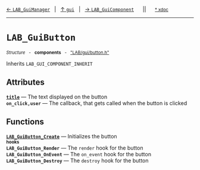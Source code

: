 [&#8592; `LAB_GuiManager`](LAB--gui--lab_guimanager.md)&nbsp;&nbsp;&nbsp;|&nbsp;&nbsp;&nbsp;[&#8593; `gui`](LAB--gui.md)&nbsp;&nbsp;&nbsp;|&nbsp;&nbsp;&nbsp;[&#8594; `LAB_GuiComponent`](LAB--gui--lab_guicomponent.md)&nbsp;&nbsp;&nbsp;&nbsp;&nbsp;&nbsp;||&nbsp;&nbsp;&nbsp;&nbsp;&nbsp;&nbsp;<small>[\* xdoc](../xdoc/LAB/gui.xmd#L49)</small>
***

# `LAB_GuiButton`
<small>*Structure* &nbsp; - &nbsp; **components** &nbsp; - &nbsp; ["LAB/gui/button.h"](../include/LAB/gui/button.h)</small>  

Inherits `LAB_GUI_COMPONENT_INHERIT`

## Attributes
**[`title`](LAB--gui--lab_guibutton--title.md)** &#8213; The text displayed on the button  
**`on_click,user`** &#8213; The callback, that gets called when the button is clicked  
## Functions
**[`LAB_GuiButton_Create`](LAB--gui--lab_guibutton--lab_guibutton_create.md)** &#8213; Initializes the button  
<small>**hooks**</small>  
**`LAB_GuiButton_Render`** &#8213; The `render` hook for the button  
**`LAB_GuiButton_OnEvent`** &#8213; The `on_event` hook for the button  
**`LAB_GuiButton_Destroy`** &#8213; The `destroy` hook for the button  

